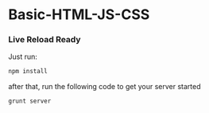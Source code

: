 # Basic-HTML-JS-CSS

### Live Reload Ready

Just run:

```bash
npm install
````

after that, run the following code to get your server started

```bash
grunt server
````
